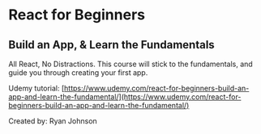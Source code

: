 # React for Beginners

## Build an App, & Learn the Fundamentals

All React, No Distractions. This course will stick to the fundamentals, and guide you through creating your first app.

Udemy tutorial:
[https://www.udemy.com/react-for-beginners-build-an-app-and-learn-the-fundamental/](https://www.udemy.com/react-for-beginners-build-an-app-and-learn-the-fundamental/)

Created by: Ryan Johnson

